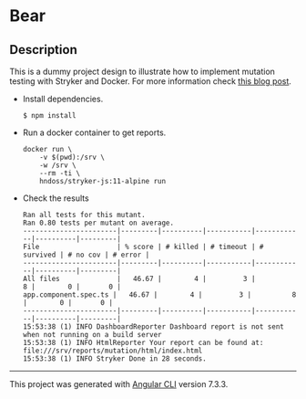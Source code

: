 # Bear

## Description
This is a dummy project design to illustrate how to implement mutation testing with Stryker and Docker. For more information check [this blog post](https://hndoss.github.io/mutation-testing-with-stryker-and-docker/).

- Install dependencies.
    ```
    $ npm install
    ```
- Run a docker container to get reports.
    ```
    docker run \
        -v $(pwd):/srv \
        -w /srv \
        --rm -ti \
        hndoss/stryker-js:11-alpine run
    ```
- Check the results
    ```
    Ran all tests for this mutant.
    Ran 0.80 tests per mutant on average.
    -----------------------|---------|----------|-----------|------------|----------|---------|
    File                   | % score | # killed | # timeout | # survived | # no cov | # error |
    -----------------------|---------|----------|-----------|------------|----------|---------|
    All files              |   46.67 |        4 |         3 |          8 |        0 |       0 |
    app.component.spec.ts |   46.67 |        4 |         3 |          8 |        0 |       0 |
    -----------------------|---------|----------|-----------|------------|----------|---------|
    15:53:38 (1) INFO DashboardReporter Dashboard report is not sent when not running on a build server
    15:53:38 (1) INFO HtmlReporter Your report can be found at: file:///srv/reports/mutation/html/index.html
    15:53:38 (1) INFO Stryker Done in 28 seconds.
    ```

---
This project was generated with [Angular CLI](https://github.com/angular/angular-cli) version 7.3.3.